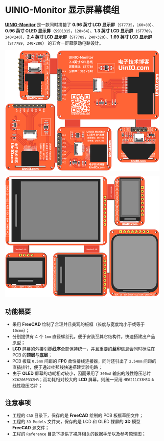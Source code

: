 # UINIO-Monitor 显示屏幕模组

[**UINIO-Monitor**](https://github.com/uinika/UINIO-MCU-STM32L051K8) 是一款同时拼接了 **0.96 英寸 LCD 显示屏**（`ST7735`，`160×80`）、**0.96 英寸 OLED 显示屏**（`SSD1315`，`128×64`）、**1.3 英寸 LCD 显示屏**（`ST7789`，`240×240`）、**2.4 英寸 LCD 显示屏**（`ST7789`，`240×320`）、**1.69 英寸 LCD 显示屏**（`ST7789`，`240×280`） 的五合一屏幕驱动电路设计。

![](./Images/PCB-3D-1.png)

![](./Images/PCB-3D-2.png)

## 功能概要

- 采用 **FreeCAD** 绘制了合理并且美观的板框（长度与宽度均小于或等于 `10cmm`）；
- 分别提供有 4 个 `1mm` 直径螺丝孔，便于安装至其它结构件，快速搭建出产品原型；
- **LCD** 屏幕的外接引脚**线序**全部保持统一，并且重要的**丝印**信息会同时标注在 PCB 的**顶层**与**底层**；
- PCB 板载 `0.5mm` 间距的 **FPC** 柔性排线连接器，同时还引出了 `2.54mm` 间距的直插排针，便于通过杜邦线快速搭建实验电路；
- 由于 **OLED** 屏幕的功耗相对较小，因而采用了 `300mA` 输出的线性稳压芯片 `XC6206P332MR`；而功耗相对较大的 **LCD** 屏幕，则统一采用 `ME6211C33M5G-N` 线性稳压芯片；

## 注意事项

- 工程的 `CAD` 目录下，保存的是 **FreeCAD** 绘制的 PCB 板框草图文件；
- 工程的 `3D Models` 文件夹，保存的是 LCD 和 OLED 裸屏的 **3D** 模型 **FreeCAD** 源文件；
- 工程的 `Reference` 目录下提供了裸屏相关的数据手册以及参考原理图；

